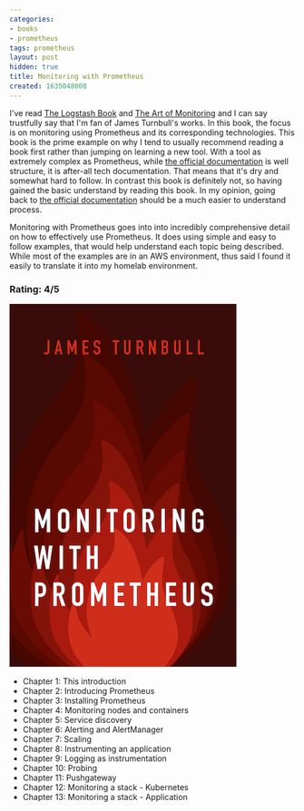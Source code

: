 ```yaml
---
categories:
- books
- prometheus
tags: prometheus
layout: post
hidden: true
title: Monitoring with Prometheus
created: 1635048008
---
```


I've read <a href="https://www.rubysecurity.org/book_the-logstash-book"  target="_blank">The Logstash Book</a> and <a href="https://www.rubysecurity.org/the-art-of-monitoring" target="_blank">The Art of Monitoring</a> and I can say trustfully say that I'm fan of James Turnbull's works. In this book, the focus is on monitoring using Prometheus and its corresponding technologies. This book is the prime example on why I tend to usually recommend reading a book first rather than jumping on learning a new tool. With a tool as extremely complex as Prometheus, while <a href="https://prometheus.io/docs/prometheus/latest/getting_started/" target="_blank">the official documentation</a> is well structure, it is after-all tech documentation. That means that it's dry and somewhat hard to follow. In contrast this book is definitely not, so having gained the basic understand by reading this book. In my opinion, going back to <a href="https://prometheus.io/docs/prometheus/latest/getting_started/" target="_blank">the official documentation</a> should be a much easier to understand process.

Monitoring with Prometheus goes into into incredibly comprehensive detail on how to effectively use Prometheus. It does using simple and easy to follow examples, that would help understand each topic being described. While most of the examples are in an AWS environment, thus said I found it easily to translate it into my homelab environment.  

### Rating: 4/5

<a href="https://www.prometheusbook.com/" target="_blank"><img src="/assets/books/monitoring-with-prometheus.png"></a>

* Chapter 1: This introduction
* Chapter 2: Introducing Prometheus
* Chapter 3: Installing Prometheus
* Chapter 4: Monitoring nodes and containers
* Chapter 5: Service discovery
* Chapter 6: Alerting and AlertManager
* Chapter 7: Scaling
* Chapter 8: Instrumenting an application
* Chapter 9: Logging as instrumentation
* Chapter 10: Probing
* Chapter 11: Pushgateway
* Chapter 12: Monitoring a stack - Kubernetes
* Chapter 13: Monitoring a stack - Application
